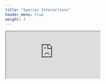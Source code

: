 ```yaml
---
title: "Species Interactions"
header_menu: true
weight: 3
---
```


<div style="width:100% height:500px">
  <iframe src="https://vt-ecostudies-atlas.shinyapps.io/wildbee_interactions" allowtransparency="true">
  </iframe>
</div>